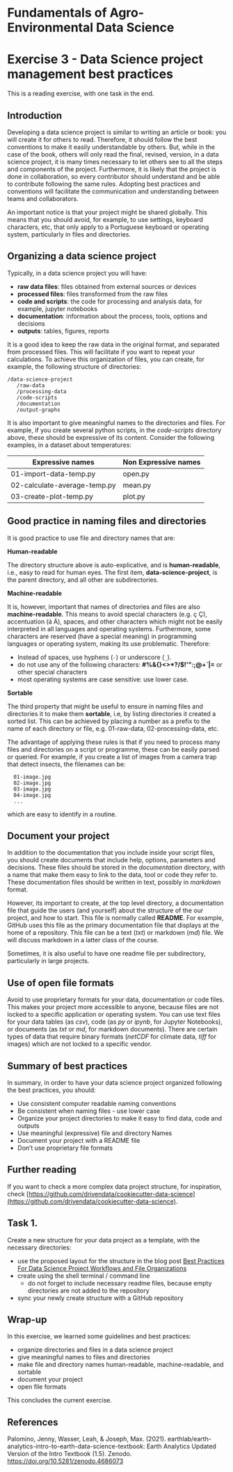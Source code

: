 # Fundamentals of Agro-Environmental Data Science

# Exercise 3 - Data Science project management best practices

This is a reading exercise, with one task in the end.

## Introduction

Developing a data science project is similar to writing an article or book: you will create it for others to read. Therefore, it should follow the best conventions to make it easily understandable by others. But, while in the case of the book, others will only read the final, revised, version, in a data science project, it is many times necessary to let others see to all the steps and components of the project. Furthermore, it is likely that the project is done in collaboration, so every contributor should understand and be able to contribute following the same rules. Adopting best practices and conventions will facilitate the communication and understanding between teams and collaborators.

An important notice is that your project might be shared globally. This means that you should avoid, for example, to use settings, keyboard characters, etc, that only apply to a Portuguese keyboard or operating system, particularly in files and directories.

## Organizing a data science project

Typically, in a data science project you will have:

- **raw data files**: files obtained from external sources or devices
- **processed files**: files transformed from the raw files
- **code and scripts**: the code for processing and analysis data, for example, jupyter notebooks
- **documentation**: information about the process, tools, options and decisions
- **outputs**: tables, figures, reports

It is a good idea to keep the raw data in the original format, and separated from processed files. This will facilitate if you want to repeat your calculations. To achieve this organization of files, you can create, for example, the following structure of directories:
```
/data-science-project
   /raw-data
   /processing-data
   /code-scripts
   /documentation
   /output-graphs
```
It is also important to give meaningful names to the directories and files. For example, if you create several python scripts, in the *code-scripts* directory above, these should be expressive of its content. Consider the following examples, in a dataset about temperatures:

| Expressive names | Non Expressive names |
|------------------|----------------------|
| 01-import-data-temp.py | open.py |
| 02-calculate-average-temp.py | mean.py |
| 03-create-plot-temp.py | plot.py |


## Good practice in naming files and directories

It is good practice to use file and directory names that are:

**Human-readable**

The directory structure above is auto-explicative, and is **human-readable**, i.e., easy to read for human eyes. The first item, **data-science-project**, is the parent directory, and all other are subdirectories.

**Machine-readable**

It is, however, important that names of directories and files are also **machine-readable**. This means to avoid special characters (e.g. ç Ç), accentuation (á Á), spaces, and other characters which might not be easily interpreted in all languages and operating systems. Furthermore, some characters are reserved (have a special meaning) in programming languages or operating system, making its use problematic. Therefore:

- Instead of spaces, use hyphens (`-`) or underscore (`_`). 
- do not use any of the following characters: **#%&{}\<>*?/$!'":;@+`|=** or other special characters
- most operating systems are case sensitive: use lower case.

**Sortable**

The third property that might be useful to ensure in naming files and directories it to make them **sortable**, i.e, by listing directories it created a sorted list. This can be achieved by placing a number as a prefix to the name of each directory or file, e.g. 01-raw-data, 02-processing-data, etc.

The advantage of applying these rules is that if you need to process many files and directories on a script or programme, these can be easily parsed or queried. For example, if you create a list of images from a camera trap that detect insects, the filenames can be:
```
  01-image.jpg
  02-image.jpg
  03-image.jpg
  04-image.jpg
  ...
```
which are easy to identify in a routine.

## Document your project

In addition to the documentation that you include inside your script files, you should create documents that include help, options, parameters and decisions. These files should be stored in the *documentation* directory, with a name that make them easy to link to the data, tool or code they refer to. These documentation files should be written in text, possibly in *markdown* format.

However, its important to create, at the top level directory, a documentation file that guide the users (and yourself) about the structure of the our project, and how to start. This file is normally called **README**. For example, GitHub uses this file as the primary documentation file that displays at the home of a repository. This file can be a text (*txt*) or markdown (*md*) file. We will discuss markdown in a latter class of the course.

Sometimes, it is also useful to have one readme file per subdirectory, particularly in large projects.

## Use of open file formats

Avoid to use proprietary formats for your data, documentation or code files. This makes your project more accessible to anyone, because files are not locked to a specific application or operating system. You can use text files for your data tables (as *csv*), code (as *py* or *ipynb*, for Jupyter Notebooks), or documents (as *txt* or *md*, for markdown documents). There are certain types of data that require binary formats (*netCDF* for climate data, *tiff* for images) which are not locked to a specific vendor.

## Summary of best practices

In summary, in order to have your data science project organized following the best practices, you should:
- Use consistent computer readable naming conventions
- Be consistent when naming files - use lower case
- Organize your project directories to make it easy to find data, code and outputs
- Use meaningful (expressive) file and directory Names
- Document your project with a README file
- Don’t use proprietary file formats

## Further reading

If you want to check a more complex data project structure, for inspiration, check [https://github.com/drivendata/cookiecutter-data-science](https://github.com/drivendata/cookiecutter-data-science). 

## Task 1. 
Create a new structure for your data project as a template, with the necessary directories:
- use the proposed layout for the structure in the blog post [Best Practices For Data Science Project Workflows and File Organizations](https://neptune.ai/blog/best-practices-for-data-science-project-workflows-and-file-organizations)
- create using the shell terminal / command line
   - do not forget to include necessary readme files, because empty directories are not added to the repository
- sync your newly create structure with a GitHub repository

## Wrap-up

In this exercise, we learned some guidelines and best practices:
- organize directories and files in a data science project
- give meaningful names to files and directories
- make file and directory names human-readable, machine-readable, and sortable
- document your project
- open file formats
 
This concludes the current exercise.

## References

Palomino, Jenny, Wasser, Leah, & Joseph, Max. (2021). earthlab/earth-analytics-intro-to-earth-data-science-textbook: Earth Analytics Updated Version of the Intro Textbook (1.5). Zenodo. https://doi.org/10.5281/zenodo.4686073


